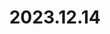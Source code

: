 ---
layout: post
title: 2023.12.14
image: 
  path: /assets/img/2023.sapporo.jpeg
description: >
   Shirahama Falls, Biei, Japan, with Dong-geon Lee, Ji-Ho Ko, and Seung-Jae Hong
sitemap: false
---